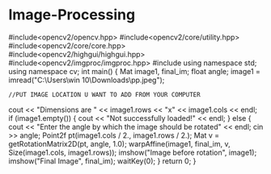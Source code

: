 # Image-Processing

#include<opencv2/opencv.hpp>
#include<opencv2/core/utility.hpp>
#include<opencv2/core/core.hpp>
#include<opencv2/highgui/highgui.hpp>
#include<opencv2/imgproc/imgproc.hpp>
#include<iostream>
using namespace std;
using namespace cv;
int main()
{
	Mat image1, final_im;
	float angle;
	image1 = imread("C:\\Users\\win 10\\Downloads\\pp.jpeg");
  
    //PUT IMAGE LOCATION U WANT TO ADD FROM YOUR COMPUTER
	
  cout << "Dimensions are " << image1.rows << "x" << image1.cols << endl;
	if (image1.empty())
	{
		cout << "Not successfully loaded!" << endl;
	}
	else
	{
		cout << "Enter the angle by which the image should be rotated" << endl;
		cin >> angle;
		Point2f pt(image1.cols / 2., image1.rows / 2.);
		Mat v = getRotationMatrix2D(pt, angle, 1.0);
		warpAffine(image1, final_im, v, Size(image1.cols, image1.rows));
		imshow("Image before rotation", image1);
		imshow("Final Image", final_im);
		waitKey(0);
	}
	return 0;
}
